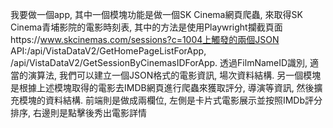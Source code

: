 我要做一個app, 其中一個模塊功能是做一個SK Cinema網頁爬蟲, 來取得SK Cinema青埔影院的電影時刻表, 其中的方法是使用Playwright攔截頁面https://www.skcinemas.com/sessions?c=1004上觸發的兩個JSON API:/api/VistaDataV2/GetHomePageListForApp, /api/VistaDataV2/GetSessionByCinemasIDForApp. 透過FilmNameID識別, 適當的演算法, 我們可以建立一個JSON格式的電影資訊, 場次資料結構. 另一個模塊是根據上述模塊取得的電影去IMDB網頁進行爬蟲來獲取評分, 導演等資訊, 然後擴充模塊的資料結構. 前端則是做成兩欄位, 左側是卡片式電影展示並按照IMDb評分排序, 右邊則是點擊後秀出電影詳情